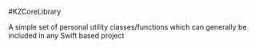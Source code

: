 #KZCoreLibrary

A simple set of personal utility classes/functions which can generally be included in any Swift based project